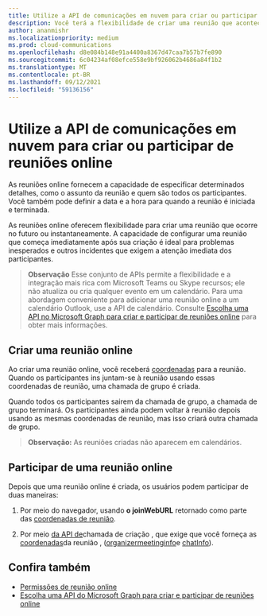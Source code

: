 ```yaml
---
title: Utilize a API de comunicações em nuvem para criar ou participar de reuniões online
description: Você terá a flexibilidade de criar uma reunião que acontecerá no futuro ou instantaneamente
author: ananmishr
ms.localizationpriority: medium
ms.prod: cloud-communications
ms.openlocfilehash: d8e084b148e91a4400a8367d47caa7b57b7fe890
ms.sourcegitcommit: 6c04234af08efce558e9bf926062b4686a84f1b2
ms.translationtype: MT
ms.contentlocale: pt-BR
ms.lasthandoff: 09/12/2021
ms.locfileid: "59136156"
---
```

# <a name="use-the-cloud-communications-api-to-create-or-join-online-meetings"></a>Utilize a API de comunicações em nuvem para criar ou participar de reuniões online

As reuniões online fornecem a capacidade de especificar determinados detalhes, como o assunto da reunião e quem são todos os participantes. Você também pode definir a data e a hora para quando a reunião é iniciada e terminada.

As reuniões online oferecem flexibilidade para criar uma reunião que ocorre no futuro ou instantaneamente. A capacidade de configurar uma reunião que começa imediatamente após sua criação é ideal para problemas inesperados e outros incidentes que exigem a atenção imediata dos participantes.

> **Observação** Esse conjunto de APIs permite a flexibilidade e a integração mais rica com Microsoft Teams ou Skype recursos; ele não atualiza ou cria qualquer evento em um calendário. Para uma abordagem conveniente para adicionar uma reunião online a um calendário Outlook, use a API de calendário. Consulte [Escolha uma API no Microsoft Graph para criar e participar de reuniões online](choose-online-meeting-api.md) para obter mais informações.

## <a name="create-an-online-meeting"></a>Criar uma reunião online

Ao criar uma reunião online, você receberá [coordenadas](/graph/api/resources/onlinemeeting) para a reunião. Quando os participantes ins juntam-se à reunião usando essas coordenadas de reunião, uma chamada de grupo é criada.

Quando todos os participantes sairem da chamada de grupo, a chamada de grupo terminará. Os participantes ainda podem voltar à reunião depois usando as mesmas coordenadas de reunião, mas isso criará outra chamada de grupo.

>**Observação:** As reuniões criadas não aparecem em calendários.

## <a name="join-an-online-meeting"></a>Participar de uma reunião online
Depois que uma reunião online é criada, os usuários podem participar de duas maneiras:

1. Por meio do navegador, usando **o joinWebURL** retornado como parte das [coordenadas de reunião](/graph/api/resources/onlinemeeting).

2. Por meio [da API de](/graph/api/application-post-calls#example-5-join-scheduled-meeting-with-service-hosted-media)chamada de criação , que exige que você forneça as [coordenadas](/graph/api/resources/onlinemeeting)da reunião , ([organizermeetinginfo](/graph/api/resources/organizermeetinginfo)e [chatInfo](/graph/api/resources/chatinfo)).

## <a name="see-also"></a>Confira também

- [Permissões de reunião online](./permissions-reference.md#online-meetings-permissions)
- [Escolha uma API do Microsoft Graph para criar e participar de reuniões online](choose-online-meeting-api.md)
